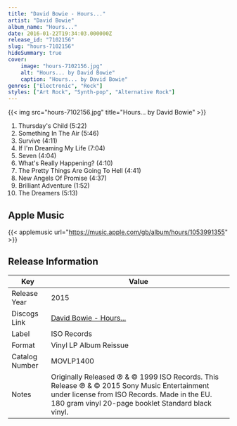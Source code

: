 ```yaml
---
title: "David Bowie - Hours..."
artist: "David Bowie"
album_name: "Hours..."
date: 2016-01-22T19:34:03.000000Z
release_id: "7102156"
slug: "hours-7102156"
hideSummary: true
cover:
    image: "hours-7102156.jpg"
    alt: "Hours... by David Bowie"
    caption: "Hours... by David Bowie"
genres: ["Electronic", "Rock"]
styles: ["Art Rock", "Synth-pop", "Alternative Rock"]
---
```


{{< img src="hours-7102156.jpg" title="Hours... by David Bowie" >}}

<!-- section break -->

1. Thursday's Child (5:22)
2. Something In The Air (5:46)
3. Survive (4:11)
4. If I'm Dreaming My Life (7:04)
5. Seven (4:04)
6. What's Really Happening? (4:10)
7. The Pretty Things Are Going To Hell (4:41)
8. New Angels Of Promise (4:37)
9. Brilliant Adventure (1:52)
10. The Dreamers (5:13)

<!-- section break -->




## Apple Music
{{< applemusic url="https://music.apple.com/gb/album/hours/1053991355" >}}






## Release Information
|  Key           | Value                                                |
| ---------------| ---------------------------------------------------- |
| Release Year   | 2015                                   |
| Discogs Link   | [David Bowie - Hours...](https://www.discogs.com/release/7102156-David-Bowie-Hours) |
| Label          | ISO Records |
| Format         | Vinyl LP Album Reissue |
| Catalog Number | MOVLP1400 |
| Notes | Originally Released ℗ & © 1999 ISO Records. This Release ℗ & © 2015 Sony Music Entertainment under license from ISO Records. Made in the EU.  180 gram vinyl 20-page booklet Standard black vinyl. |